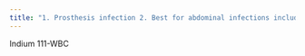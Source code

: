 ```yaml
---
title: "1. Prosthesis infection 2. Best for abdominal infections including IBD  ------------------- 1. spleen&gt;liver, mild BM  2. <b>No bowel or bladder in Ind-WBC</b> 3. Nothing in the head or chest"
---
```

Indium 111-WBC

